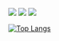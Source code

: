 ![](https://github-profile-summary-cards.vercel.app/api/cards/profile-details?username=9NANI9&theme=dark)
![](https://github-profile-summary-cards.vercel.app/api/cards/stats?username=9NANI9&theme=dark)
![](https://github-profile-summary-cards.vercel.app/api/cards/productive-time?username=9NANI9&theme=dark)


[![Top Langs](https://github-readme-stats.vercel.app/api/top-langs/?username=9NANI9&layout=compact)](https://github.com/9NANI9/github-readme-stats)
